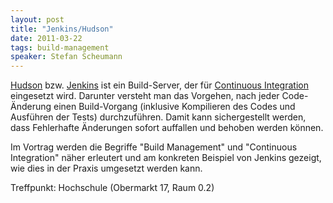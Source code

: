 ```yaml
---
layout: post
title: "Jenkins/Hudson"
date: 2011-03-22
tags: build-management
speaker: Stefan Scheumann
---
```


[Hudson](http://hudson-ci.org/) bzw. [Jenkins](http://jenkins-ci.org/) ist ein Build-Server,
der für [Continuous Integration](http://de.wikipedia.org/wiki/Kontinuierliche_Integration) eingesetzt wird.
Darunter versteht man das Vorgehen, nach jeder Code-Änderung einen Build-Vorgang 
(inklusive Kompilieren des Codes und Ausführen der Tests) durchzuführen. Damit kann sichergestellt werden,
dass Fehlerhafte Änderungen sofort auffallen und behoben werden können.

Im Vortrag werden die Begriffe "Build Management" und "Continuous Integration" näher erleutert und am 
konkreten Beispiel von Jenkins gezeigt, wie dies in der Praxis umgesetzt werden kann.


Treffpunkt: Hochschule (Obermarkt 17, Raum 0.2)
 
